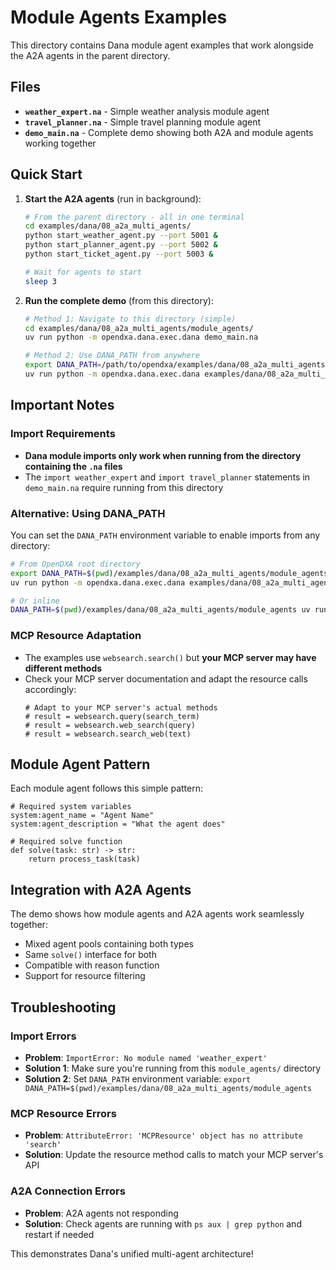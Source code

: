 # Module Agents Examples

This directory contains Dana module agent examples that work alongside the A2A agents in the parent directory.

## Files

- **`weather_expert.na`** - Simple weather analysis module agent
- **`travel_planner.na`** - Simple travel planning module agent  
- **`demo_main.na`** - Complete demo showing both A2A and module agents working together

## Quick Start

1. **Start the A2A agents** (run in background):
   ```bash
   # From the parent directory - all in one terminal
   cd examples/dana/08_a2a_multi_agents/
   python start_weather_agent.py --port 5001 &
   python start_planner_agent.py --port 5002 &
   python start_ticket_agent.py --port 5003 &
   
   # Wait for agents to start
   sleep 3
   ```

2. **Run the complete demo** (from this directory):
   ```bash
   # Method 1: Navigate to this directory (simple)
   cd examples/dana/08_a2a_multi_agents/module_agents/
   uv run python -m opendxa.dana.exec.dana demo_main.na
   
   # Method 2: Use DANA_PATH from anywhere
   export DANA_PATH=/path/to/opendxa/examples/dana/08_a2a_multi_agents/module_agents
   uv run python -m opendxa.dana.exec.dana examples/dana/08_a2a_multi_agents/module_agents/demo_main.na
   ```

## Important Notes

### Import Requirements
- **Dana module imports only work when running from the directory containing the `.na` files**
- The `import weather_expert` and `import travel_planner` statements in `demo_main.na` require running from this directory

### Alternative: Using DANA_PATH
You can set the `DANA_PATH` environment variable to enable imports from any directory:

```bash
# From OpenDXA root directory
export DANA_PATH=$(pwd)/examples/dana/08_a2a_multi_agents/module_agents
uv run python -m opendxa.dana.exec.dana examples/dana/08_a2a_multi_agents/module_agents/demo_main.na

# Or inline
DANA_PATH=$(pwd)/examples/dana/08_a2a_multi_agents/module_agents uv run python -m opendxa.dana.exec.dana examples/dana/08_a2a_multi_agents/module_agents/demo_main.na
```

### MCP Resource Adaptation
- The examples use `websearch.search()` but **your MCP server may have different methods**
- Check your MCP server documentation and adapt the resource calls accordingly:
  ```dana
  # Adapt to your MCP server's actual methods
  # result = websearch.query(search_term)
  # result = websearch.web_search(query)  
  # result = websearch.search_web(text)
  ```

## Module Agent Pattern

Each module agent follows this simple pattern:

```dana
# Required system variables
system:agent_name = "Agent Name"
system:agent_description = "What the agent does"

# Required solve function
def solve(task: str) -> str:
    return process_task(task)
```

## Integration with A2A Agents

The demo shows how module agents and A2A agents work seamlessly together:
- Mixed agent pools containing both types
- Same `solve()` interface for both
- Compatible with reason function
- Support for resource filtering

## Troubleshooting

### Import Errors
- **Problem**: `ImportError: No module named 'weather_expert'`
- **Solution 1**: Make sure you're running from this `module_agents/` directory
- **Solution 2**: Set `DANA_PATH` environment variable: `export DANA_PATH=$(pwd)/examples/dana/08_a2a_multi_agents/module_agents`

### MCP Resource Errors  
- **Problem**: `AttributeError: 'MCPResource' object has no attribute 'search'`
- **Solution**: Update the resource method calls to match your MCP server's API

### A2A Connection Errors
- **Problem**: A2A agents not responding
- **Solution**: Check agents are running with `ps aux | grep python` and restart if needed

This demonstrates Dana's unified multi-agent architecture! 